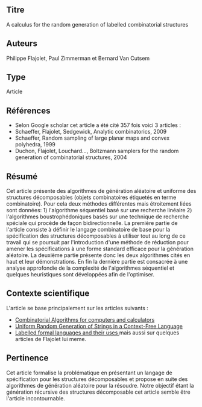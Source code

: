 ## Titre
A calculus for the random generation of labelled combinatorial structures 

## Auteurs
Philippe Flajolet, Paul Zimmerman et Bernard Van Cutsem

## Type
Article

## Références
* Selon Google scholar cet article a été cité 357 fois voici 3 articles :
* Schaeffer, Flajolet, Sedgewick, Analytic combinatorics, 2009
* Schaeffer, Random sampling of large planar maps and convex polyhedra, 1999
* Duchon, Flajolet, Louchard…, Boltzmann samplers for the random generation of combinatorial structures, 2004

## Résumé
Cet article présente des algorithmes de génération aléatoire et uniforme des structures décomposables (objets combinatoires étiquetés en terme combinatoire). Pour cela deux méthodes différentes mais étroitement liées sont données: 1) l'algorithme séquentiel basé sur une recherche linéaire 2) l'algorithmes boustrophédoniques basés sur une technique de recherche spéciale qui procède de façon bidirectionnelle.
La première partie de l'article consiste à définir le langage combinatoire de base pour la spécification des structures décomposables à utiliser tout au long de ce travail qui se poursuit par l'introduction d'une méthode de réduction pour amener les spécifications à une forme standard efficace pour la génération aléatoire. La deuxième partie présente donc les deux algorithmes cités en haut et leur démonstrations. En fin la dernière partie est consacrée à une analyse approfondie de la complexité de l'algorithmes séquentiel et quelques heuristiques sont développées afin de l'optimiser.


## Contexte scientifique
L'article se base principalement sur les articles suivants : 
* [Combinatorial Algorithms for computers and calculators](https://www.math.upenn.edu/~wilf/website/CombinatorialAlgorithms.pdf)
* [Uniform Random Generation of Strings in a Context-Free Language](https://www.semanticscholar.org/paper/Uniform-Random-Generation-of-Strings-in-a-Language-Hickey-Cohen/75ffd468110e4a751d82c3119f72a84887a39554)
* [Labelled formal languages and their uses ](http://citeseerx.ist.psu.edu/viewdoc/download?doi=10.1.1.883.7282&rep=rep1&type=pdf)
mais aussi sur quelques articles de Flajolet lui meme.

    
## Pertinence
Cet article formalise la problématique en présentant un langage de spécification pour les structures décomposables et propose en suite des algorithmes de génération aléatoire pour la résoudre. Notre objectif étant la génération récursive des structures décomposable cet article semble être l'article incontournable.
